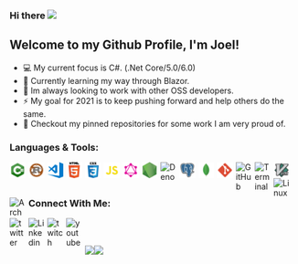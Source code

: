 ### Hi there <a href="https://dev.draxis.work"><img src="https://media.giphy.com/media/hvRJCLFzcasrR4ia7z/giphy.gif" width="25px"></a>

## Welcome to my Github Profile, I'm Joel!
- 💻 My current focus is C#. (.Net Core/5.0/6.0)
- 🌱 Currently learning my way through Blazor.
- 👯 Im always looking to work with other OSS developers.
- ⚡ My goal for 2021 is to keep pushing forward and help others do the same.
- 📌 Checkout my pinned repositories for some work I am very proud of.

### Languages & Tools:
<img style="margin-right: 5px" align="left" alt="VCSharp" width="28" src="https://raw.githubusercontent.com/vscode-icons/vscode-icons/master/icons/file_type_csharp2.svg" />
<img style="margin-right: 5px" align="left" alt="Rustlang" width="28px" src="https://raw.githubusercontent.com/vscode-icons/vscode-icons/master/icons/file_type_rust.svg" />
<img style="margin-right: 5px" align="left" alt="Visual Studio Code" width="28px" src="https://raw.githubusercontent.com/github/explore/80688e429a7d4ef2fca1e82350fe8e3517d3494d/topics/visual-studio-code/visual-studio-code.png" />
<img style="margin-right: 5px" align="left" alt="HTML5" width="28px" src="https://raw.githubusercontent.com/github/explore/80688e429a7d4ef2fca1e82350fe8e3517d3494d/topics/html/html.png" />
<img style="margin-right: 5px" align="left" alt="CSS3" width="28px" src="https://raw.githubusercontent.com/github/explore/80688e429a7d4ef2fca1e82350fe8e3517d3494d/topics/css/css.png" />
<img style="margin-right: 5px" align="left" alt="JavaScript" width="28px" src="https://raw.githubusercontent.com/vscode-icons/vscode-icons/master/icons/file_type_js.svg" />
<img style="margin-right: 5px" align="left" alt="GraphQL" width="28px" src="https://raw.githubusercontent.com/vscode-icons/vscode-icons/master/icons/file_type_graphql.svg" />
<img style="margin-right: 5px" align="left" alt="Node.js" width="28px" src="https://raw.githubusercontent.com/github/explore/80688e429a7d4ef2fca1e82350fe8e3517d3494d/topics/nodejs/nodejs.png" />
<img style="margin-right: 5px" align="left" alt="Deno" width="28px" src="icons/deno.svg" />
<img style="margin-right: 5px" align="left" alt="PGSQL" width="28px" src="https://raw.githubusercontent.com/vscode-icons/vscode-icons/master/icons/file_type_pgsql.svg" />
<img style="margin-right: 5px" align="left" alt="MongoDB" width="28px" src="https://raw.githubusercontent.com/vscode-icons/vscode-icons/master/icons/file_type_mongo.svg" />
<img style="margin-right: 5px" align="left" alt="Git" width="28px" src="https://raw.githubusercontent.com/vscode-icons/vscode-icons/master/icons/file_type_git.svg" />
<img style="margin-right: 5px" align="left" alt="GitHub" width="28px" src="icons/github.png" />
<img style="margin-right: 5px" align="left" alt="Terminal" width="28px" src="icons/terminal.png" />
<img style="margin-right: 5px" align="left" alt="Vim" width="28px" src="https://raw.githubusercontent.com/vscode-icons/vscode-icons/master/icons/file_type_vim.svg" />
<img style="margin-right: 5px" align="left" alt="Linux" width="28px" src="icons/tux.png" />
<img style="margin-right: 5px" align="left" alt="Arch" width="28px" src="icons/arch.png" />

<br><br>
### Connect With Me:
<a href="https://twitter.com/codesdrax"><img style="margin-right: 5px" align="left" alt="twitter" width="28px" src="icons/twitter-round-color.svg" /></a>
<a href="https://www.linkedin.com/in/joel-parkinson-893422111/"><img style="margin-right: 5px" align="left" alt="Linkedin" width="28px" src="icons/linkedin-round-color.svg" /></a>
<a href="https://www.twitch.tv/draxcodes"><img style="margin-right: 5px" align="left" alt="twitch" width="28px" src="icons/twitch-round-color.svg" /></a>
<a href="https://www.youtube.com/channel/UCUbDgS7ZKUger4MIc28GzFQ"><img style="margin-right: 5px" align="left" alt="youtube" width="28px" src="icons/youtube-round-color.svg" /></a>
<br><br>

<img width="420" src="https://github-readme-stats.vercel.app/api?username=draxcodes&theme=radical&show_icons=true&hide_border=true&include_all_commits=true&custom_title=My%20Github%20Stats"/><img width="350" src="https://github-readme-stats.vercel.app/api/top-langs/?username=draxcodes&layout=compact&theme=radical&hide_border=true"/>
